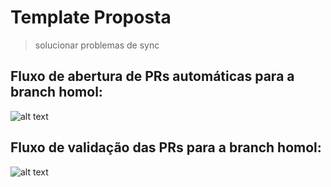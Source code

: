 # Template Proposta
> solucionar problemas de sync

## Fluxo de abertura de PRs automáticas para a branch homol:

![alt text](image-1.png)

## Fluxo de validação das PRs para a branch homol:
![alt text](image.png)
